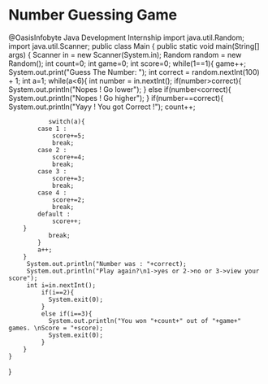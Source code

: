 # Number Guessing Game
@OasisInfobyte Java Development Internship
import java.util.Random;
import java.util.Scanner;
public class Main
{
	public static void main(String[] args) {
	    Scanner in = new Scanner(System.in);
	    Random random = new Random();
	    int count=0;
	    int game=0;
	    int score=0;
		while(1==1){
		    game++;
		    System.out.print("Guess The Number: ");
		    int correct = random.nextInt(100) + 1;
		    int a=1;
		while(a<6){
		    int number = in.nextInt();
		    if(number>correct){
		        System.out.println("Nopes ! Go lower");
		    }
		    else if(number<correct){
		        System.out.println("Nopes ! Go higher");
		    }
		    if(number==correct){
		       System.out.println("Yayy ! You got Correct !");
		       count++;
		       
		       switch(a){
		    case 1 : 
		        score+=5;
		        break;
		    case 2 :
		        score+=4;
		        break;
		    case 3 :
		        score+=3;
		        break;
		    case 4 :
		        score+=2;
		        break;
		    default :
		        score++;
		}
		       break;
		    }
		    a++;
		}
		 System.out.println("Number was : "+correct);
		 System.out.println("Play again?\n1->yes or 2->no or 3->view your score");
		 int i=in.nextInt();
		     if(i==2){
		       System.exit(0);  
		     }
		     else if(i==3){
		       System.out.println("You won "+count+" out of "+game+" games. \nScore = "+score); 
		       System.exit(0);
		     }
		}  
	}
}
